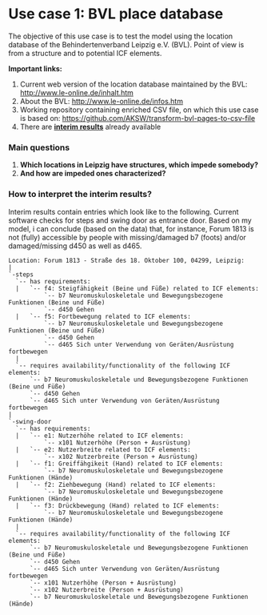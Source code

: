 # Use case 1: BVL place database

The objective of this use case is to test the model using the location database of the Behindertenverband Leipzig e.V. (BVL). Point of view is from a structure and to potential ICF elements.

**Important links:**
1. Current web version of the location database maintained by the BVL: http://www.le-online.de/inhalt.htm
2. About the BVL: http://www.le-online.de/infos.htm
3. Working repository containing enriched CSV file, on which this use case is based on: https://github.com/AKSW/transform-bvl-pages-to-csv-file
4. There are [**interim results**](https://github.com/k00ni/from-object-to-icf/blob/master/usecase1-bvl/result.txt) already available

### Main questions

1. **Which locations in Leipzig have structures, which impede somebody?** 
2. **And how are impeded ones characterized?**


### How to interpret the interim results?

Interim results contain entries which look like to the following. Current software checks for steps and swing door as entrance door. Based on my model, i can conclude (based on the data) that, for instance, Forum 1813 is not (fully) accessible by people with missing/damaged b7 (foots) and/or damaged/missing d450 as well as d465.

```
Location: Forum 1813 - Straße des 18. Oktober 100, 04299, Leipzig: 
|
`-steps
  `-- has requirements:
  |   `-- f4: Steigfähigkeit (Beine und Füße) related to ICF elements:
          `-- b7 Neuromuskuloskeletale und Bewegungsbezogene Funktionen (Beine und Füße)
          `-- d450 Gehen
  |   `-- f5: Fortbewegung related to ICF elements:
          `-- b7 Neuromuskuloskeletale und Bewegungsbezogene Funktionen (Beine und Füße)
          `-- d450 Gehen
          `-- d465 Sich unter Verwendung von Geräten/Ausrüstung fortbewegen
  |
  `-- requires availability/functionality of the following ICF elements:
      `-- b7 Neuromuskuloskeletale und Bewegungsbezogene Funktionen (Beine und Füße)
      `-- d450 Gehen
      `-- d465 Sich unter Verwendung von Geräten/Ausrüstung fortbewegen
|
`-swing-door
  `-- has requirements:
  |   `-- e1: Nutzerhöhe related to ICF elements: 
          `-- x101 Nutzerhöhe (Person + Ausrüstung)
  |   `-- e2: Nutzerbreite related to ICF elements: 
          `-- x102 Nutzerbreite (Person + Ausrüstung)
  |   `-- f1: Greiffähgikeit (Hand) related to ICF elements:
          `-- b7 Neuromuskuloskeletale und Bewegungsbezogene Funktionen (Hände)
  |   `-- f2: Ziehbewegung (Hand) related to ICF elements:
          `-- b7 Neuromuskuloskeletale und Bewegungsbezogene Funktionen (Hände)
  |   `-- f3: Drückbewegung (Hand) related to ICF elements:
          `-- b7 Neuromuskuloskeletale und Bewegungsbezogene Funktionen (Hände)
  |
  `-- requires availability/functionality of the following ICF elements:
      `-- b7 Neuromuskuloskeletale und Bewegungsbezogene Funktionen (Beine und Füße)
      `-- d450 Gehen
      `-- d465 Sich unter Verwendung von Geräten/Ausrüstung fortbewegen
      `-- x101 Nutzerhöhe (Person + Ausrüstung)
      `-- x102 Nutzerbreite (Person + Ausrüstung)
      `-- b7 Neuromuskuloskeletale und Bewegungsbezogene Funktionen (Hände)
```
